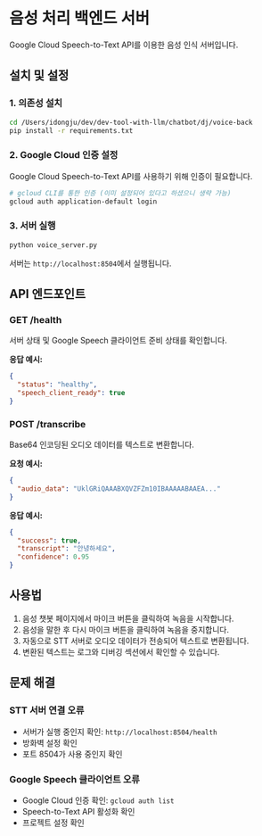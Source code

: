 # 음성 처리 백엔드 서버

Google Cloud Speech-to-Text API를 이용한 음성 인식 서버입니다.

## 설치 및 설정

### 1. 의존성 설치

```bash
cd /Users/idongju/dev/dev-tool-with-llm/chatbot/dj/voice-back
pip install -r requirements.txt
```

### 2. Google Cloud 인증 설정

Google Cloud Speech-to-Text API를 사용하기 위해 인증이 필요합니다.

```bash
# gcloud CLI를 통한 인증 (이미 설정되어 있다고 하셨으니 생략 가능)
gcloud auth application-default login
```

### 3. 서버 실행

```bash
python voice_server.py
```

서버는 `http://localhost:8504`에서 실행됩니다.

## API 엔드포인트

### GET /health
서버 상태 및 Google Speech 클라이언트 준비 상태를 확인합니다.

**응답 예시:**
```json
{
  "status": "healthy",
  "speech_client_ready": true
}
```

### POST /transcribe
Base64 인코딩된 오디오 데이터를 텍스트로 변환합니다.

**요청 예시:**
```json
{
  "audio_data": "UklGRiQAAABXQVZFZm10IBAAAAABAAEA..."
}
```

**응답 예시:**
```json
{
  "success": true,
  "transcript": "안녕하세요",
  "confidence": 0.95
}
```

## 사용법

1. 음성 챗봇 페이지에서 마이크 버튼을 클릭하여 녹음을 시작합니다.
2. 음성을 말한 후 다시 마이크 버튼을 클릭하여 녹음을 중지합니다.
3. 자동으로 STT 서버로 오디오 데이터가 전송되어 텍스트로 변환됩니다.
4. 변환된 텍스트는 로그와 디버깅 섹션에서 확인할 수 있습니다.

## 문제 해결

### STT 서버 연결 오류
- 서버가 실행 중인지 확인: `http://localhost:8504/health`
- 방화벽 설정 확인
- 포트 8504가 사용 중인지 확인

### Google Speech 클라이언트 오류
- Google Cloud 인증 확인: `gcloud auth list`
- Speech-to-Text API 활성화 확인
- 프로젝트 설정 확인 